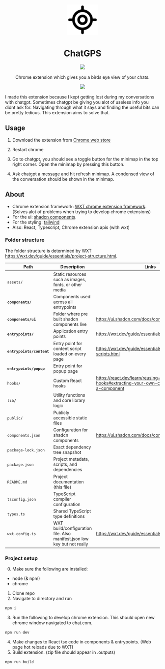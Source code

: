 <p align="center"><a target="_blank" href="https://chromewebstore.google.com/detail/scroll-minimap-for-chatgp/apekbedjllgmacohbcckgipfhjddehkf"><img src="./assets/icon.png" height=100 ></a></p>
<h1 align="center"> ChatGPS </h1>
<p align="center"><a target="_blank" href="https://chromewebstore.google.com/detail/scroll-minimap-for-chatgp/apekbedjllgmacohbcckgipfhjddehkf"><img src="https://img.shields.io/badge/Chrome%20Web%20Store-4285F4?logo=chromewebstore&logoColor=fff&style=for-the-badge" /></a></p>
<p align="center">Chrome extension which gives you a birds eye view of your chats.</p>


<p align="center">
  <a target="_blank" href="https://chromewebstore.google.com/detail/scroll-minimap-for-chatgp/apekbedjllgmacohbcckgipfhjddehkf">
    <img src="https://github.com/user-attachments/assets/8a40120d-1a57-40b9-93ee-ef3820d9ca5c" />
  </a>
</p>

I made this extension because I kept getting lost during my conversations with chatgpt. Sometimes chatgpt be giving you alot of useless info you didnt ask for. Navigating through what it says and finding the useful bits can be pretty tedious. This extension aims to solve that.

## Usage
1. Download the extension from [Chrome web store](https://chromewebstore.google.com/detail/scroll-minimap-for-chatgp/apekbedjllgmacohbcckgipfhjddehkf)

2. Restart chrome

3. Go to chatgpt, you should see a toggle button for the minimap in the top right corner. Open the minimap by pressing this button.

4. Ask chatgpt a message and hit refresh minimap. A condensed view of the conversation should be shown in the minimap.

## About
* Chrome extension framework: [WXT chrome extension framework](https://wxt.dev/guide/installation.html). (Solves alot of problems when trying to develop chrome extensions)
* For the ui: [shadcn components](https://ui.shadcn.com/docs/components).
* For the styling: [tailwind](https://tailwindcss.com/plus/ui-blocks/ecommerce/components/category-filters)
* Also: React, Typescript, Chrome extension apis (with wxt)

### Folder structure
The folder structure is determined by WXT https://wxt.dev/guide/essentials/project-structure.html.

| Path                | Description                                            | Links
| ------------------- | ------------------------------------------------------ | -
| `assets/`           | Static resources such as images, fonts, or other media |
| **`components/`**       | Components used across all entrypoints             
| **`components/ui`**  | Folder where pre built shadcn components live | https://ui.shadcn.com/docs/components
| **`entrypoints/`**     | Application entry points                    | https://wxt.dev/guide/essentials/entrypoints.html
| **`entrypoints/content`**| Entry point for content script loaded on every page | https://wxt.dev/guide/essentials/content-scripts.html
| **`entrypoints/popup`** | Entry point for popup page
| `hooks/`            | Custom React hooks                          | https://react.dev/learn/reusing-logic-with-custom-hooks#extracting-your-own-custom-hook-from-a-component
| `lib/`              | Utility functions and core library logic               | 
| `public/`           | Publicly accessible static files                       |
| `components.json`   | Configuration for shadcn components                    | https://ui.shadcn.com/docs/components-json
| `package-lock.json` | Exact dependency tree snapshot                         |
| `package.json`      | Project metadata, scripts, and dependencies            |
| `README.md`         | Project documentation (this file)                      |
| `tsconfig.json`     | TypeScript compiler configuration                      |
| `types.ts`          | Shared TypeScript type definitions                     |
| `wxt.config.ts`     | WXT build/configuration file. Also manifest.json low key but not really                           | https://wxt.dev/guide/essentials/config/manifest.html

### Project setup

0. Make sure the following are installed:
  * node (& npm)
  * chrome
1. Clone repo
2. Navigate to directory and run
```bash
npm i
```
3. Run the following to develop chrome extension. This should open new chrome window navigated to chat.com.
 ```bash
 npm run dev
 ```
4. Make changes to React tsx code in components & entrypoints. (Web page hot reloads due to WXT)
5. Build extension. (zip file should appear in .outputs)
```bash
npm run build
```


